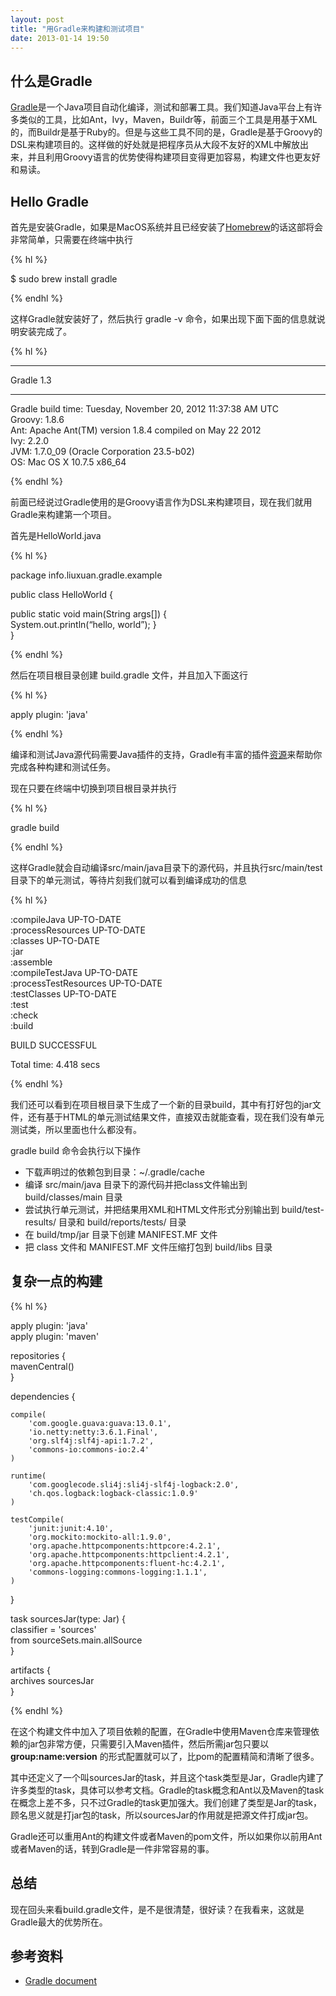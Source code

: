```yaml
---
layout: post
title: "用Gradle来构建和测试项目"
date: 2013-01-14 19:50
---
```


## 什么是Gradle

[Gradle](http://www.gradle.org/ "Gradle")是一个Java项目自动化编译，测试和部署工具。我们知道Java平台上有许多类似的工具，比如Ant，Ivy，Maven，Buildr等，前面三个工具是用基于XML的，而Buildr是基于Ruby的。但是与这些工具不同的是，Gradle是基于Groovy的DSL来构建项目的。这样做的好处就是把程序员从大段不友好的XML中解放出来，并且利用Groovy语言的优势使得构建项目变得更加容易，构建文件也更友好和易读。

## Hello Gradle

首先是安装Gradle，如果是MacOS系统并且已经安装了[Homebrew](http://mxcl.github.com/homebrew/ "Homebrew")的话这部将会非常简单，只需要在终端中执行

{% hl %}

$ sudo brew install gradle

{% endhl %}

这样Gradle就安装好了，然后执行 gradle -v 命令，如果出现下面下面的信息就说明安装完成了。

{% hl %}

-----------------------------------------------------------

Gradle 1.3

-----------------------------------------------------------

Gradle build time: Tuesday, November 20, 2012 11:37:38 AM UTC  
Groovy: 1.8.6  
Ant: Apache Ant(TM) version 1.8.4 compiled on May 22 2012  
Ivy: 2.2.0  
JVM: 1.7.0_09 (Oracle Corporation 23.5-b02)  
OS: Mac OS X 10.7.5 x86_64  

{% endhl %}

前面已经说过Gradle使用的是Groovy语言作为DSL来构建项目，现在我们就用Gradle来构建第一个项目。

首先是HelloWorld.java

{% hl %}

package info.liuxuan.gradle.example
public class HelloWorld {
public static void main(String args[]) {  	System.out.println(“hello, world”); }  }

{% endhl %}

然后在项目根目录创建 build.gradle 文件，并且加入下面这行

{% hl %}

apply plugin: 'java'

{% endhl %}

编译和测试Java源代码需要Java插件的支持，Gradle有丰富的插件[资源](http://www.gradle.org/plugins "资源")来帮助你完成各种构建和测试任务。

现在只要在终端中切换到项目根目录并执行

{% hl %}

gradle build

{% endhl %}

这样Gradle就会自动编译src/main/java目录下的源代码，并且执行src/main/test目录下的单元测试，等待片刻我们就可以看到编译成功的信息

{% hl %}

:compileJava UP-TO-DATE  
:processResources UP-TO-DATE  
:classes UP-TO-DATE  
:jar  
:assemble  
:compileTestJava UP-TO-DATE  
:processTestResources UP-TO-DATE  
:testClasses UP-TO-DATE  
:test  
:check  
:build  

BUILD SUCCESSFUL

Total time: 4.418 secs

{% endhl %}

我们还可以看到在项目根目录下生成了一个新的目录build，其中有打好包的jar文件，还有基于HTML的单元测试结果文件，直接双击就能查看，现在我们没有单元测试类，所以里面也什么都没有。

gradle build 命令会执行以下操作

* 下载声明过的依赖包到目录：~/.gradle/cache
* 编译 src/main/java 目录下的源代码并把class文件输出到 build/classes/main 目录
* 尝试执行单元测试，并把结果用XML和HTML文件形式分别输出到 build/test-results/ 目录和 build/reports/tests/ 目录
* 在 build/tmp/jar 目录下创建 MANIFEST.MF 文件
* 把 class 文件和 MANIFEST.MF 文件压缩打包到 build/libs 目录

## 复杂一点的构建

{% hl %}

apply plugin: 'java'  
apply plugin: 'maven'

repositories {  
	mavenCentral()  
}

dependencies {

	compile(  
   		'com.google.guava:guava:13.0.1',  
		'io.netty:netty:3.6.1.Final',  
		'org.slf4j:slf4j-api:1.7.2',  
		'commons-io:commons-io:2.4'  
	)

	runtime(  
		'com.googlecode.sli4j:sli4j-slf4j-logback:2.0',  
		'ch.qos.logback:logback-classic:1.0.9'  
	)

	testCompile(  
		'junit:junit:4.10',  
		'org.mockito:mockito-all:1.9.0',  
		'org.apache.httpcomponents:httpcore:4.2.1',  
		'org.apache.httpcomponents:httpclient:4.2.1',  
		'org.apache.httpcomponents:fluent-hc:4.2.1',  
		'commons-logging:commons-logging:1.1.1',  
	)
	
}

task sourcesJar(type: Jar) {  
     classifier = 'sources'  
     from sourceSets.main.allSource  
}

artifacts {  
     archives sourcesJar  
}

{% endhl %}

在这个构建文件中加入了项目依赖的配置，在Gradle中使用Maven仓库来管理依赖的jar包非常方便，只需要引入Maven插件，然后所需jar包只要以 **group:name:version** 的形式配置就可以了，比pom的配置精简和清晰了很多。

其中还定义了一个叫sourcesJar的task，并且这个task类型是Jar，Gradle内建了许多类型的task，具体可以参考文档。Gradle的task概念和Ant以及Maven的task在概念上差不多，只不过Gradle的task更加强大。我们创建了类型是Jar的task，顾名思义就是打jar包的task，所以sourcesJar的作用就是把源文件打成jar包。

Gradle还可以重用Ant的构建文件或者Maven的pom文件，所以如果你以前用Ant或者Maven的话，转到Gradle是一件非常容易的事。

## 总结

现在回头来看build.gradle文件，是不是很清楚，很好读？在我看来，这就是Gradle最大的优势所在。

## 参考资料

* [Gradle document](http://www.gradle.org/documentation "Gradle document")